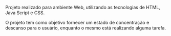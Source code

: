 Projeto realizado para ambiente Web, utilizando as tecnologias de HTML, Java Script e CSS.

O projeto tem como objetivo fornecer um estado de concentração e descanso para o usuário, enquanto o mesmo está realizando alguma tarefa.
